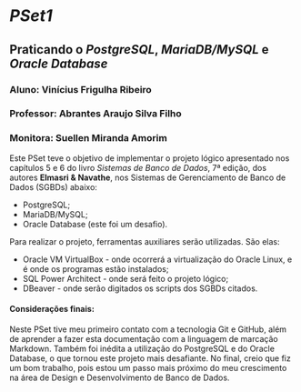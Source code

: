 # _PSet1_
## Praticando o *PostgreSQL*, *MariaDB/MySQL* e *Oracle Database*
### Aluno: Vinícius Frigulha Ribeiro
### Professor: Abrantes Araujo Silva Filho
### Monitora: Suellen Miranda Amorim

Este PSet teve o objetivo de implementar o projeto lógico apresentado nos capítulos 5 e 6 do livro _Sistemas de Banco de Dados_, 7ª edição, dos autores **Elmasri & Navathe**, nos Sistemas de Gerenciamento de Banco de Dados (SGBDs) abaixo:
* PostgreSQL; 
* MariaDB/MySQL; 
* Oracle Database (este foi um desafio).

Para realizar o projeto, ferramentas auxiliares serão utilizadas. São elas: 
* Oracle VM VirtualBox - onde ocorrerá a virtualização do Oracle Linux, e é onde os programas estão instalados;
* SQL Power Architect - onde será feito o projeto lógico;
* DBeaver - onde serão digitados os scripts dos SGBDs citados.

#### **Considerações finais:** 
Neste PSet tive meu primeiro contato com a tecnologia Git e GitHub, além de aprender a fazer esta documentação com a linguagem de marcação Markdown.
Também foi inédita a utilização do PostgreSQL e do Oracle Database, o que tornou este projeto mais desafiante.
No final, creio que fiz um bom trabalho, pois estou um passo mais próximo do meu crescimento na área de Design e Desenvolvimento de Banco de Dados.
